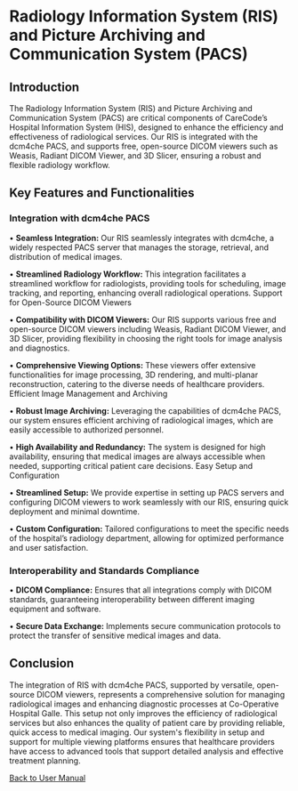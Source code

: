 # Radiology Information System (RIS) and Picture Archiving and Communication System (PACS)

## Introduction

The Radiology Information System (RIS) and Picture Archiving and Communication System (PACS) are critical components of CareCode’s Hospital Information System (HIS), designed to enhance the efficiency and effectiveness of radiological services. Our RIS is integrated with the dcm4che PACS, and supports free, open-source DICOM viewers such as Weasis, Radiant DICOM Viewer, and 3D Slicer, ensuring a robust and flexible radiology workflow.

## Key Features and Functionalities

### Integration with dcm4che PACS
•	**Seamless Integration:** Our RIS seamlessly integrates with dcm4che, a widely respected PACS server that manages the storage, retrieval, and distribution of medical images.

•	**Streamlined Radiology Workflow:** This integration facilitates a streamlined workflow for radiologists, providing tools for scheduling, image tracking, and reporting, enhancing overall radiological operations.
Support for Open-Source DICOM Viewers

•	**Compatibility with DICOM Viewers:** Our RIS supports various free and open-source DICOM viewers including Weasis, Radiant DICOM Viewer, and 3D Slicer, providing flexibility in choosing the right tools for image analysis and diagnostics.

•	**Comprehensive Viewing Options:** These viewers offer extensive functionalities for image processing, 3D rendering, and multi-planar reconstruction, catering to the diverse needs of healthcare providers.
Efficient Image Management and Archiving

•	**Robust Image Archiving:** Leveraging the capabilities of dcm4che PACS, our system ensures efficient archiving of radiological images, which are easily accessible to authorized personnel.

•	**High Availability and Redundancy:** The system is designed for high availability, ensuring that medical images are always accessible when needed, supporting critical patient care decisions.
Easy Setup and Configuration

•	**Streamlined Setup:** We provide expertise in setting up PACS servers and configuring DICOM viewers to work seamlessly with our RIS, ensuring quick deployment and minimal downtime.

•	**Custom Configuration:** Tailored configurations to meet the specific needs of the hospital’s radiology department, allowing for optimized performance and user satisfaction.

### Interoperability and Standards Compliance

•	**DICOM Compliance:** Ensures that all integrations comply with DICOM standards, guaranteeing interoperability between different imaging equipment and software.

•	**Secure Data Exchange:** Implements secure communication protocols to protect the transfer of sensitive medical images and data.

## Conclusion

The integration of RIS with dcm4che PACS, supported by versatile, open-source DICOM viewers, represents a comprehensive solution for managing radiological images and enhancing diagnostic processes at Co-Operative Hospital Galle. This setup not only improves the efficiency of radiological services but also enhances the quality of patient care by providing reliable, quick access to medical imaging. Our system's flexibility in setup and support for multiple viewing platforms ensures that healthcare providers have access to advanced tools that support detailed analysis and effective treatment planning.

[Back to User Manual](https://github.com/hmislk/hmis/wiki/User-Manual)